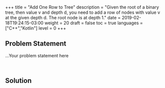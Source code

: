 +++
title = "Add One Row to Tree"
description = "Given the root of a binary tree, then value v and depth d, you need to add a row of nodes with value v at the given depth d. The root node is at depth 1."
date = 2019-02-18T19:24:15-03:00
weight = 20
draft = false
toc = true
languages = ["C++","Kotlin"]
level = 0
+++
<h2 class="title is-5"> Problem Statement </h2>

...Your problem statement here

<br/>
<h2 class="title is-5"> Solution </h2>
